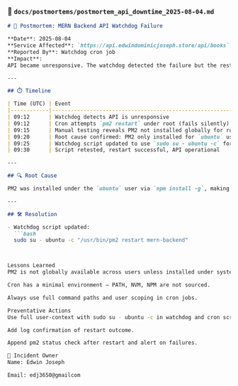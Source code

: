 

### 🧾 `docs/postmortems/postmortem_api_downtime_2025-08-04.md`

```markdown
# 🧾 Postmortem: MERN Backend API Watchdog Failure

**Date**: 2025-08-04  
**Service Affected**: `https://api.edwindominicjoseph.store/api/books`  
**Reported By**: Watchdog cron job  
**Impact**:  
API became unresponsive. The watchdog detected the failure but the restart command failed silently due to incorrect user context.

---

## ⏱️ Timeline

| Time (UTC) | Event                                                                 |
|------------|------------------------------------------------------------------------|
| 09:12      | Watchdog detects API is unresponsive                                  |
| 09:12      | Cron attempts `pm2 restart` under root (fails silently)               |
| 09:15      | Manual testing reveals PM2 not installed globally for root            |
| 09:20      | Root cause confirmed: PM2 only installed for `ubuntu` user            |
| 09:25      | Watchdog script updated to use `sudo su - ubuntu -c` for PM2 commands |
| 09:30      | Script retested, restart successful, API operational                  |

---

## 🔍 Root Cause

PM2 was installed under the `ubuntu` user via `npm install -g`, making it unavailable to the `root` environment used by cron. This caused the automated restart to silently fail.

---

## 🛠️ Resolution

- Watchdog script updated:
  ```bash
  sudo su - ubuntu -c "/usr/bin/pm2 restart mern-backend"



Lessons Learned
PM2 is not globally available across users unless installed under system-wide configuration.

Cron has a minimal environment — PATH, NVM, NPM are not sourced.

Always use full command paths and user scoping in cron jobs.

Preventative Actions
Use full user-context with sudo su - ubuntu -c in watchdog and cron scripts.

Add log confirmation of restart outcome.

Append pm2 status check after restart and alert on failures.

👤 Incident Owner
Name: Edwin Joseph

Email: edj3650@gmailcom